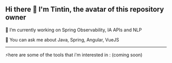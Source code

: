 ## Hi there 👋 I'm Tintin, the avatar of this repository owner

🔭 I’m currently working on Spring Observability, IA APIs and NLP

💬 You can ask me about Java, Spring, Angular, VueJS

---
⚡here are some of the tools that i'm interested in :
(coming soon)

<!--
**NaoufalElmeskini/NaoufalElmeskini** is a ✨ _special_ ✨ repository because its `README.md` (this file) appears on your GitHub profile.

Here are some ideas to get you started:

- 🔭 I’m currently working on ...
- 🌱 I’m currently learning ...
- 👯 I’m looking to collaborate on ...
- 🤔 I’m looking for help with ...
- 💬 Ask me about ...
- 📫 How to reach me: ...
- 😄 Pronouns: ...
- ⚡ Fun fact: ...
-->
